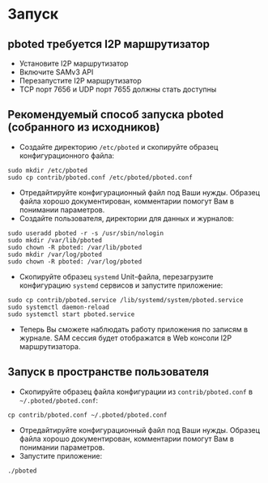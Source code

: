 # Запуск

## pboted требуется I2P маршрутизатор

- Установите I2P маршрутизатор
- Включите SAMv3 API
- Перезапустите I2P маршрутизатор
- TCP порт 7656 и UDP порт 7655 должны стать доступны

## Рекомендуемый способ запуска pboted (собранного из исходников)

- Создайте директорию `/etc/pboted` и скопируйте образец конфигурационного файла:

```
sudo mkdir /etc/pboted
sudo cp contrib/pboted.conf /etc/pboted/pboted.conf
```

- Отредайтируйте конфигурационный файл под Ваши нужды. Образец файла хорошо документирован, комментарии помогут Вам в понимании параметров.
- Создайте пользователя, директории для данных и журналов:

```
sudo useradd pboted -r -s /usr/sbin/nologin
sudo mkdir /var/lib/pboted
sudo chown -R pboted: /var/lib/pboted
sudo mkdir /var/log/pboted
sudo chown -R pboted: /var/log/pboted
```

- Скопируйте образец `systemd` Unit-файла, перезагрузите конфигурацию `systemd` сервисов и запустите приложение:

```
sudo cp contrib/pboted.service /lib/systemd/system/pboted.service
sudo systemctl daemon-reload
sudo systemctl start pboted.service
```

- Теперь Вы сможете наблюдать работу приложения по записям в журнале. SAM сессия будет отображатся в Web консоли I2P маршрутизатора.

## Запуск в пространстве пользователя

- Скопируйте образец файла конфигурации из `contrib/pboted.conf` в `~/.pboted/pboted.conf`:

```
cp contrib/pboted.conf ~/.pboted/pboted.conf
```

- Отредайтируйте конфигурационный файл под Ваши нужды. Образец файла хорошо документирован, комментарии помогут Вам в понимании параметров.
- Запустите приложение:

```
./pboted
```
